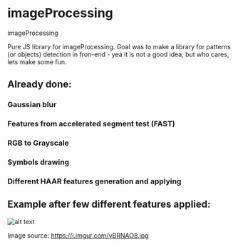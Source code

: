 # imageProcessing
imageProcessing

Pure JS library for imageProcessing. Goal was to make a library for patterns (or objects) detection in fron-end - yea it is not a good idea, but who cares, lets make some fun.


## Already done:
### Gaussian blur
### Features from accelerated segment test (FAST)
### RGB to Grayscale 
### Symbols drawing
### Different HAAR features generation and applying




##     Example after few different features applied:

![alt text](https://i.imgur.com/M32TLzz.png)

Image source: https://i.imgur.com/yBRNAO8.jpg

